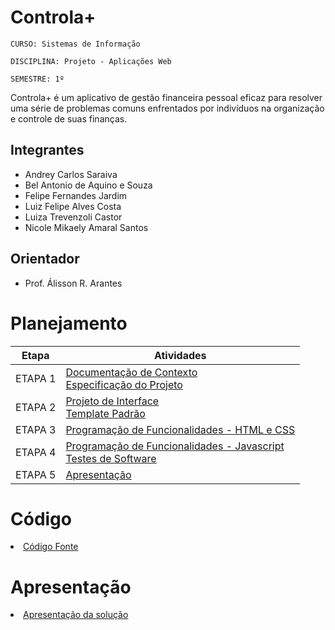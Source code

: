 # Controla+

`CURSO: Sistemas de Informação`

`DISCIPLINA: Projeto - Aplicações Web`

`SEMESTRE: 1º`

Controla+ é um aplicativo de gestão financeira pessoal eficaz para resolver uma série de problemas comuns enfrentados por indivíduos na organização e controle de suas finanças.

## Integrantes

* Andrey Carlos Saraiva
* Bel Antonio de Aquino e Souza
* Felipe Fernandes Jardim
* Luiz Felipe Alves Costa
* Luiza Trevenzoli Castor
* Nicole Mikaely Amaral Santos


## Orientador

* Prof. Álisson R. Arantes

# Planejamento

| Etapa         | Atividades |
|  :----:   | ----------- |
| ETAPA 1         |[Documentação de Contexto](docs/context.md) <br> [Especificação do Projeto](docs/especification.md) |
| ETAPA 2         |[Projeto de Interface](docs/interface.md) <br> [Template Padrão](docs/template.md) |
| ETAPA 3         |[Programação de Funcionalidades - HTML e CSS](docs/development.md) |
| ETAPA 4        |[Programação de Funcionalidades - Javascript](docs/development.md) <br> [Testes de Software ](docs/tests.md) |
| ETAPA 5         | [Apresentação](presentation/README.md) |

# Código

<li><a href="src/README.md"> Código Fonte</a></li>

# Apresentação

<li><a href="presentation/README.md"> Apresentação da solução</a></li>
